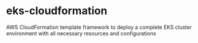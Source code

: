 # eks-cloudformation
AWS CloudFormation template framework to deploy a complete EKS cluster environment with all necessary resources and configurations
